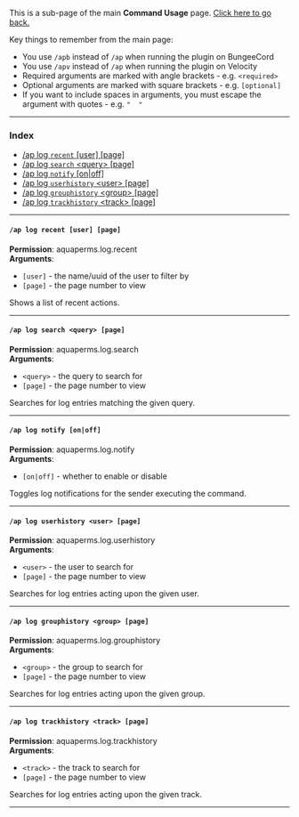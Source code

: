 This is a sub-page of the main **Command Usage** page. [Click here to go back.](Command-Usage)

Key things to remember from the main page:

* You use `/apb` instead of `/ap` when running the plugin on BungeeCord
* You use `/apv` instead of `/ap` when running the plugin on Velocity
* Required arguments are marked with angle brackets - e.g. `<required>`
* Optional arguments are marked with square brackets - e.g. `[optional]`
* If you want to include spaces in arguments, you must escape the argument with quotes - e.g. `"  "`

___

### Index
*  [/ap log `recent` [user] [page]](#ap-log-recent-user-page)
*  [/ap log `search` \<query\> [page]](#ap-log-search-query-page)
*  [/ap log `notify` [on|off]](#ap-log-notify-onoff)
*  [/ap log `userhistory` \<user\> [page]](#ap-log-userhistory-user-page)
*  [/ap log `grouphistory` \<group\> [page]](#ap-log-grouphistory-group-page)
*  [/ap log `trackhistory` \<track\> [page]](#ap-log-trackhistory-track-page)

___
#### `/ap log recent [user] [page]`  
**Permission**: aquaperms.log.recent  
**Arguments**:  
* `[user]` - the name/uuid of the user to filter by
* `[page]` - the page number to view

Shows a list of recent actions.

___
#### `/ap log search <query> [page]`  
**Permission**: aquaperms.log.search  
**Arguments**:  
* `<query>` - the query to search for
* `[page]` - the page number to view

Searches for log entries matching the given query.

___
#### `/ap log notify [on|off]`  
**Permission**: aquaperms.log.notify  
**Arguments**:  
* `[on|off]` - whether to enable or disable

Toggles log notifications for the sender executing the command.

___
#### `/ap log userhistory <user> [page]`  
**Permission**: aquaperms.log.userhistory  
**Arguments**:  
* `<user>` - the user to search for
* `[page]` - the page number to view

Searches for log entries acting upon the given user.

___
#### `/ap log grouphistory <group> [page]`  
**Permission**: aquaperms.log.grouphistory  
**Arguments**:  
* `<group>` - the group to search for
* `[page]` - the page number to view

Searches for log entries acting upon the given group.

___
#### `/ap log trackhistory <track> [page]`  
**Permission**: aquaperms.log.trackhistory  
**Arguments**:  
* `<track>` - the track to search for
* `[page]` - the page number to view

Searches for log entries acting upon the given track.

___